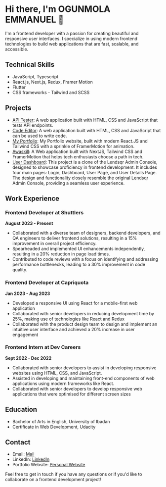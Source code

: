 # Hi there, I'm OGUNMOLA EMMANUEL 👋

I'm a frontend developer with a passion for creating beautiful and responsive user interfaces. I specialize in using modern frontend technologies to build web applications that are fast, scalable, and accessible.

## Technical Skills

* JavaScript, Typescript
* React.js, Next.js, Redux, Framer Motion
* Flutter
* CSS frameworks - Tailwind and SCSS

## Projects
* [API Tester](https://my-api-tester.vercel.app/): A web application built with HTML, CSS and JavaScript that tests API endpoints.
* [Code Editor](https://my-code-editor-five.vercel.app/): A web application built with HTML, CSS and JavaScript that can be used to write code.
* [My Portfolio](https://emanueldev.netlify.app/): My Portfolio website, built with modern React.JS and Tailwind CSS with a sprinkle of FramerMotion for animation.
* [Awaskill](https://awaskill.vercel.app/): A Web application built with NextJS, Tailwind CSS and FramerMotion that helps tech enthusiasts choose a path in tech.
* [User Dashboard](https://emmanuel-ogunmola-lendsqr-fe-test.vercel.app/): This project is a clone of the Lendsqr Admin Console, designed to showcase proficiency in frontend development. It includes four main pages: Login, Dashboard, User Page, and User Details Page. The design and functionality closely resemble the original Lendsqr Admin Console, providing a seamless user experience.
## Work Experience

### Frontend Developer at Shuttlers

**August 2023 - Present**

* Collaborated with a diverse team of designers, backend developers, and QA engineers to deliver frontend solutions, resulting in a 15% improvement in overall project efficiency.
* Spearheaded and implemented UI enhancements independently, resulting in a 20% reduction in page load times.
* Contributed to code reviews with a focus on identifying and addressing performance bottlenecks, leading to a 30% improvement in code quality.  



### Frontend Developer at Capriquota

**Jan 2023 - Aug 2023**

* Developed a responsive UI using React for a mobile-first web application
* Collaborated with senior developers in reducing development time by 25%, making use of technologies like React and Redux
* Collaborated with the product design team to design and implement an intuitive user interface and achieved a 20% increase in user engagement
 


### Frontend Intern at Dev Careers

**Sept 2022 - Dec 2022**

* Collaborated with senior developers to assist in developing responsive websites using HTML, CSS, and JavaScript.
* Assisted in developing and maintaining front-end components of web applications using modern frameworks like React.
* Collaborated with senior developers to develop responsive web applications that were optimised for different screen sizes
 


## Education

* Bachelor of Arts in English, University of Ibadan
* Certificate in Web Development, Udacity

## Contact

* Email: [Mail](mailto:emanuolumide@gmail.com)
* LinkedIn: [LinkedIn](https://www.linkedin.com/in/emmanuel-ogunmola-a5007a1a6/)
* Portfolio Website: [Personal Website](https://emanueldev.netlify.app/)

Feel free to get in touch if you have any questions or if you'd like to collaborate on a frontend development project!
